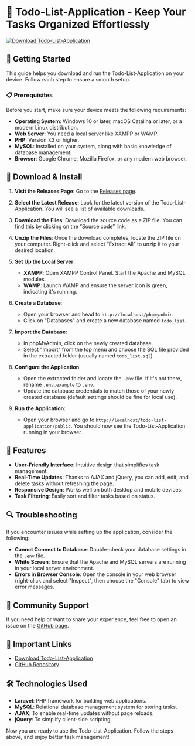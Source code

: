 # 📝 Todo-List-Application - Keep Your Tasks Organized Effortlessly

[![Download Todo-List-Application](https://img.shields.io/badge/Download%20Now-Click%20Here-brightgreen)](https://github.com/raktas06/Todo-List-Application/releases)

## 🚀 Getting Started

This guide helps you download and run the Todo-List-Application on your device. Follow each step to ensure a smooth setup.

### 📋 Prerequisites

Before you start, make sure your device meets the following requirements:

- **Operating System**: Windows 10 or later, macOS Catalina or later, or a modern Linux distribution.
- **Web Server**: You need a local server like XAMPP or WAMP.
- **PHP**: Version 7.3 or higher.
- **MySQL**: Installed on your system, along with basic knowledge of database management.
- **Browser**: Google Chrome, Mozilla Firefox, or any modern web browser.

## 🔗 Download & Install

1. **Visit the Releases Page**: Go to the [Releases page](https://github.com/raktas06/Todo-List-Application/releases).

2. **Select the Latest Release**: Look for the latest version of the Todo-List-Application. You will see a list of available downloads.

3. **Download the Files**: Download the source code as a ZIP file. You can find this by clicking on the “Source code” link. 

4. **Unzip the Files**: Once the download completes, locate the ZIP file on your computer. Right-click and select “Extract All” to unzip it to your desired location.

5. **Set Up the Local Server**:
   - **XAMPP**: Open XAMPP Control Panel. Start the Apache and MySQL modules.
   - **WAMP**: Launch WAMP and ensure the server icon is green, indicating it's running.

6. **Create a Database**:
   - Open your browser and head to `http://localhost/phpmyadmin`.
   - Click on "Databases" and create a new database named `todo_list`.

7. **Import the Database**:
   - In phpMyAdmin, click on the newly created database.
   - Select "Import" from the top menu and choose the SQL file provided in the extracted folder (usually named `todo_list.sql`).

8. **Configure the Application**:
   - Open the extracted folder and locate the `.env` file. If it's not there, rename `.env.example` to `.env`.
   - Update the database credentials to match those of your newly created database (default settings should be fine for local use).

9. **Run the Application**:
   - Open your browser and go to `http://localhost/todo-list-application/public`. You should now see the Todo-List-Application running in your browser.

## 🎨 Features

- **User-Friendly Interface**: Intuitive design that simplifies task management.
- **Real-Time Updates**: Thanks to AJAX and jQuery, you can add, edit, and delete tasks without refreshing the page.
- **Responsive Design**: Works well on both desktop and mobile devices.
- **Task Filtering**: Easily sort and filter tasks based on status.

## 🔍 Troubleshooting

If you encounter issues while setting up the application, consider the following:

- **Cannot Connect to Database**: Double-check your database settings in the `.env` file.
- **White Screen**: Ensure that the Apache and MySQL servers are running in your local server environment.
- **Errors in Browser Console**: Open the console in your web browser (right-click and select "Inspect", then choose the "Console" tab) to view error messages.

## 💬 Community Support

If you need help or want to share your experience, feel free to open an issue on the [GitHub page](https://github.com/raktas06/Todo-List-Application/issues). 

## 🔗 Important Links

- [Download Todo-List-Application](https://github.com/raktas06/Todo-List-Application/releases)  
- [GitHub Repository](https://github.com/raktas06/Todo-List-Application)

## 🛠️ Technologies Used

- **Laravel**: PHP framework for building web applications.
- **MySQL**: Relational database management system for storing tasks.
- **AJAX**: To enable real-time updates without page reloads.
- **jQuery**: To simplify client-side scripting.

Now you are ready to use the Todo-List-Application. Follow the steps above, and enjoy better task management!